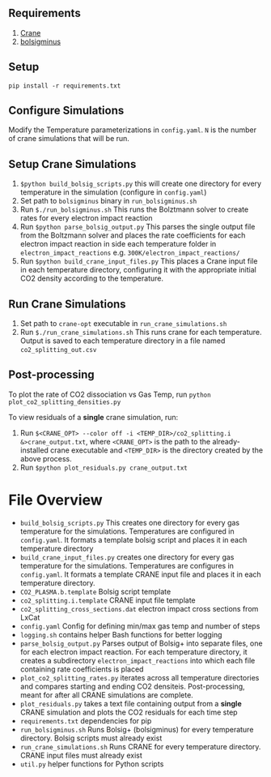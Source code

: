 
## Requirements
1. [Crane](https://github.com/lcpp-org/crane) 
2. [bolsigminus](http://www.bolsig.laplace.univ-tlse.fr/download.html)

## Setup
`pip install -r requirements.txt`

## Configure Simulations
Modify the Temperature parameterizations in `config.yaml`. `N` is the number
of crane simulations that will be run.

## Setup Crane Simulations
1. `$python build_bolsig_scripts.py` this will create one directory for
    every temperature in the simulation (configure in `config.yaml`)
2. Set path to `bolsigminus` binary in `run_bolsigminus.sh`
3. Run `$./run_bolsigminus.sh` This runs the Bolztmann solver to create rates
for every electron impact reaction
4. Run `$python parse_bolsig_output.py` This parses the single output file from the Boltzmann solver and places the rate coefficients for each electron impact reaction in side each temperature folder in `electron_impact_reactions` e.g. `300K/electron_impact_reactions/`
5. Run `$python build_crane_input_files.py` This places a Crane input
file in each temperature directory, configuring it with the appropriate
initial CO2 density according to the temperature.

## Run Crane Simulations
1. Set path to `crane-opt` executable in `run_crane_simulations.sh`
2. Run `$./run_crane_simulations.sh` This runs crane for each temperature. Output is saved to each temperature directory in a file named `co2_splitting_out.csv`

## Post-processing
To plot the rate of CO2 dissociation vs Gas Temp, run `python plot_co2_splitting_densities.py`

To view residuals of a **single** crane simulation, run:
1. Run `$<CRANE_OPT> --color off -i <TEMP_DIR>/co2_splitting.i &>crane_output.txt`, where `<CRANE_OPT>` is the path to the already-installed crane executable and `<TEMP_DIR>` is the directory created by the above process.
2. Run `$python plot_residuals.py crane_output.txt`



# File Overview
- `build_bolsig_scripts.py` This creates one directory for every gas temperature for the simulations. Temperatures are configured in `config.yaml`. It formats a template bolsig script and places it in each temperature directory
- `build_crane_input_files.py` creates one directory for every gas temperature for the simulations. Temperatures are configures in `config.yaml`. It formats a template CRANE input file and places it in each temperature directory.
- `CO2_PLASMA.b.template` Bolsig script template
- `co2_splitting.i.template` CRANE input file template
- `co2_splitting_cross_sections.dat` electron impact cross sections from LxCat
- `config.yaml` Config for defining min/max gas temp and number of steps
- `logging.sh` contains helper Bash functions for better logging
- `parse_bolsig_output.py` Parses output of Bolsig+ into separate files, one for each
electron impact reaction. For each temperature directory, it creates a subdirectory `electron_impact_reactions` into which each file containing rate coefficients is placed
- `plot_co2_splitting_rates.py` iterates across all temperature directories and compares starting and ending CO2 densiteis. Post-processing, meant for after all CRANE simulations are complete.
- `plot_residuals.py` takes a text file containing output from a **single** CRANE simulation and plots the CO2 residuals for each time step
- `requirements.txt` dependencies for pip
- `run_bolsigminus.sh` Runs Bolsig+ (bolsigminus) for every temperature directory. Bolsig scripts must already exist
- `run_crane_simulations.sh` Runs CRANE for every temperature directory. CRANE input files must already exist
- `util.py` helper functions for Python scripts
